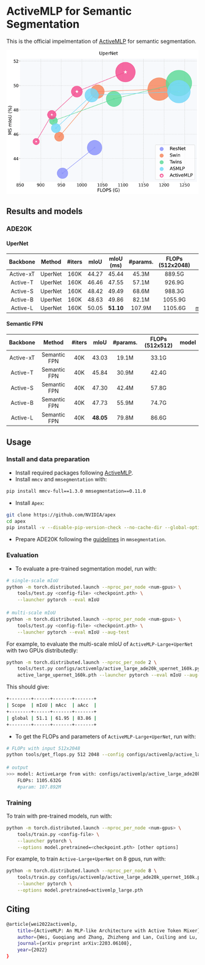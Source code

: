 # ActiveMLP for Semantic Segmentation

This is the official impelmentation of [ActiveMLP](https://arxiv.org/abs/2203.06108) for semantic segmentation.

<img src='../assets/bubble_upernet.png' width=600>

## Results and models

### ADE20K 

#### UperNet

| Backbone | Method | #iters | mIoU | mIoU (ms) | #params. | FLOPs (512x2048)  | model |
|:---:|:---:|:---:|:---:|:---:|:---:|:---:|:---:|
| Active-xT | UperNet | 160K | 44.27 | 45.44 | 45.3M | 889.5G |  |
| Active-T | UperNet | 160K | 46.46 | 47.55 | 57.1M | 926.9G |  |
| Active-S | UperNet | 160K | 48.42 | 49.49 | 68.6M | 988.3G |  |
| Active-B | UperNet | 160K | 48.63 | 49.86 | 82.1M | 1055.9G |  |
| Active-L | UperNet | 160K | 50.05 | **51.10** | 107.9M | 1105.6G | [model](https://1drv.ms/u/s!AjKVODXuNei2gUZ1blJ4Fe-qspi3?e=MI6xOL)/[log](https://1drv.ms/u/s!AjKVODXuNei2gUWsoWyNdaCZfEd2?e=PVR4Vk) |

#### Semantic FPN

| Backbone | Method | #iters | mIoU | #params. | FLOPs (512x512) | model |
|:---:|:---:|:---:|:---:|:---:|:---:|:---:|
| Active-xT | Semantic FPN | 40K | 43.03 | 19.1M | 33.1G |  |
| Active-T | Semantic FPN | 40K | 45.84 | 30.9M | 42.4G |  |
| Active-S | Semantic FPN | 40K | 47.30 | 42.4M | 57.8G |  |
| Active-B | Semantic FPN | 40K | 47.73 | 55.9M | 74.7G |  |
| Active-L | Semantic FPN | 40K | **48.05** | 79.8M | 86.6G |  |

## Usage

### Install and data preparation

- Install required packages following [ActiveMLP](../README.md).
- Install `mmcv` and `mmsegmentation` with:
```bash
pip install mmcv-full==1.3.0 mmsegmentation==0.11.0
```
- Install `Apex`:
```bash
git clone https://github.com/NVIDIA/apex
cd apex
pip install -v --disable-pip-version-check --no-cache-dir --global-option="--cpp_ext" --global-option="--cuda_ext" ./
```
- Prepare ADE20K following the [guidelines](https://github.com/open-mmlab/mmsegmentation/blob/master/docs/en/dataset_prepare.md#ade20k) in `mmsegmentation`.

### Evaluation

- To evaluate a pre-trained segmentation model, run with:

```bash
# single-scale mIoU
python -m torch.distributed.launch --nproc_per_node <num-gpus> \
    tools/test.py <config-file> <checkpoint.pth> \
    --launcher pytorch --eval mIoU

# multi-scale mIoU
python -m torch.distributed.launch --nproc_per_node <num-gpus> \
    tools/test.py <config-file> <checkpoint.pth> \
    --launcher pytorch --eval mIoU --aug-test 
```

For example, to evaluate the multi-scale mIoU of `ActiveMLP-Large+UperNet` with two GPUs distributedly:

```bash
python -m torch.distributed.launch --nproc_per_node 2 \
    tools/test.py configs/activemlp/active_large_ade20k_upernet_160k.py \
    active_large_upernet_160k.pth --launcher pytorch --eval mIoU --aug-test
```

This should give:
```bash
+--------+------+-------+-------+
| Scope  | mIoU | mAcc  | aAcc  |
+--------+------+-------+-------+
| global | 51.1 | 61.95 | 83.86 |
+--------+------+-------+-------+
```

- To get the FLOPs and parameters of `ActiveMLP-Large+UperNet`, run with:

```bash
# FLOPs with input 512x2048
python tools/get_flops.py 512 2048 --config configs/activemlp/active_large_ade20k_upernet_160k.py

# output
>>> model: ActiveLarge from with: configs/activemlp/active_large_ade20k_upernet_160k.py | shape=[512, 2048]
    FLOPs: 1105.632G
    #param: 107.892M
```

### Training

To train with pre-trained models, run with:
```bash
python -m torch.distributed.launch --nproc_per_node <num-gpus> \
    tools/train.py <config-file> \
    --launcher pytorch \
    --options model.pretrained=<checkpoint.pth> [other options]
```

For example, to train `Active-Large+UperNet` on 8 gpus, run with:
```bash
python -m torch.distributed.launch --nproc_per_node 8 \
    tools/train.py configs/activemlp/active_large_ade20k_upernet_160k.py \
    --launcher pytorch \
    --options model.pretrained=activemlp_large.pth
```

## Citing 

```bash
@article{wei2022activemlp,
    title={ActiveMLP: An MLP-like Architecture with Active Token Mixer},
    author={Wei, Guoqiang and Zhang, Zhizheng and Lan, Cuiling and Lu, Yan and Chen, Zhibo},
    journal={arXiv preprint arXiv:2203.06108},
    year={2022}
}
```
